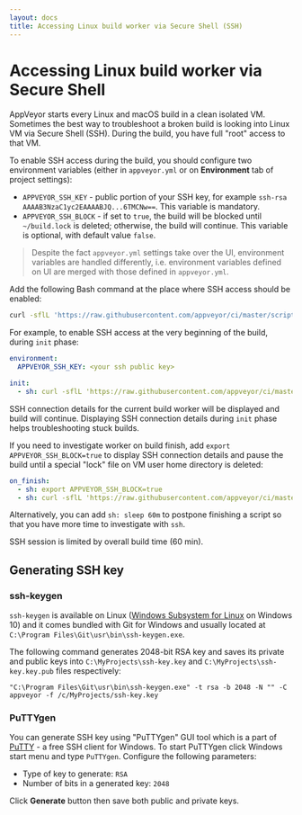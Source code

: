 ```yaml
---
layout: docs
title: Accessing Linux build worker via Secure Shell (SSH)
---
```


# Accessing Linux build worker via Secure Shell

AppVeyor starts every Linux and macOS build in a clean isolated VM.
Sometimes the best way to troubleshoot a broken build is looking into Linux VM via Secure Shell (SSH).
During the build, you have full "root" access to that VM.

To enable SSH access during the build, you should configure two environment variables (either in `appveyor.yml` or on **Environment** tab of project settings):

* `APPVEYOR_SSH_KEY` - public portion of your SSH key, for example `ssh-rsa AAAAB3NzaC1yc2EAAAABJQ...6TMCNw==`. This variable is mandatory.
* `APPVEYOR_SSH_BLOCK` - if set to `true`, the build will be blocked until `~/build.lock` is deleted; otherwise, the build will continue. This variable is optional, with default value `false`.

> Despite the fact `appveyor.yml` settings take over the UI, environment variables are handled differently, i.e. environment variables defined on UI are merged with those defined in `appveyor.yml`.

Add the following Bash command at the place where SSH access should be enabled:

```bash
curl -sflL 'https://raw.githubusercontent.com/appveyor/ci/master/scripts/enable-ssh.sh' | bash -e -
```

For example, to enable SSH access at the very beginning of the build, during `init` phase:

```yaml
environment:
  APPVEYOR_SSH_KEY: <your ssh public key>

init:
  - sh: curl -sflL 'https://raw.githubusercontent.com/appveyor/ci/master/scripts/enable-ssh.sh' | bash -e -
```

SSH connection details for the current build worker will be displayed and build will continue.
Displaying SSH connection details during `init` phase helps troubleshooting stuck builds.

If you need to investigate worker on build finish, add `export APPVEYOR_SSH_BLOCK=true` to display SSH connection details and pause the build until a special "lock" file on VM user home directory is deleted:

```yaml
on_finish:
  - sh: export APPVEYOR_SSH_BLOCK=true
  - sh: curl -sflL 'https://raw.githubusercontent.com/appveyor/ci/master/scripts/enable-ssh.sh' | bash -e -
```

Alternatively, you can add `sh: sleep 60m` to postpone finishing a script so that you have more time to investigate with `ssh`.

SSH session is limited by overall build time (60 min).

## Generating SSH key

### ssh-keygen

`ssh-keygen` is available on Linux ([Windows Subsystem for Linux](https://docs.microsoft.com/en-us/windows/wsl/install-win10) on Windows 10) and it comes bundled with Git for Windows and usually located at `C:\Program Files\Git\usr\bin\ssh-keygen.exe`.

The following command generates 2048-bit RSA key and saves its private and public keys into `C:\MyProjects\ssh-key.key` and `C:\MyProjects\ssh-key.key.pub` files respectively:

    "C:\Program Files\Git\usr\bin\ssh-keygen.exe" -t rsa -b 2048 -N "" -C appveyor -f /c/MyProjects/ssh-key.key

### PuTTYgen

You can generate SSH key using "PuTTYgen" GUI tool which is a part of [PuTTY](https://www.putty.org/) - a free SSH client for Windows. To start PuTTYgen click Windows start menu and type `PuTTYgen`. Configure the following parameters:

* Type of key to generate: `RSA`
* Number of bits in a generated key: `2048`

Click **Generate** button then save both public and private keys.

